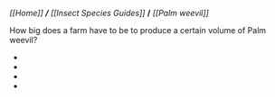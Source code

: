 _[[Home]] **/** [[Insect Species Guides]]_ **/** _[[Palm weevil]]_

How big does a farm have to be to produce a certain volume of Palm weevil?

-
-
-
-

